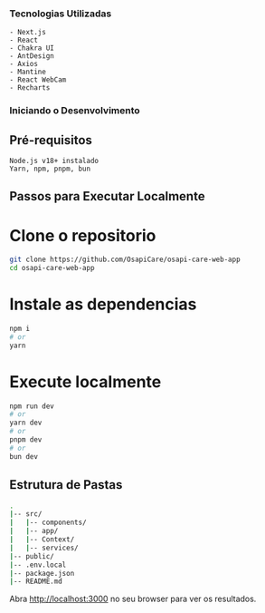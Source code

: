 

### Tecnologias Utilizadas

    - Next.js
    - React
    - Chakra UI
    - AntDesign
    - Axios
    - Mantine
    - React WebCam
    - Recharts

    
### Iniciando o Desenvolvimento
## Pré-requisitos

    Node.js v18+ instalado
    Yarn, npm, pnpm, bun

## Passos para Executar Localmente
# Clone o repositorio

``` bash
git clone https://github.com/OsapiCare/osapi-care-web-app
cd osapi-care-web-app
```

# Instale as dependencias

```bash
npm i
# or
yarn
```

# Execute localmente

```bash
npm run dev
# or
yarn dev
# or
pnpm dev
# or
bun dev
```

## Estrutura de Pastas

``` bash
.
|-- src/ 
|   |-- components/
|   |-- app/
|   |-- Context/
|   |-- services/
|-- public/
|-- .env.local
|-- package.json
|-- README.md
```


Abra [http://localhost:3000](http://localhost:3000) no seu browser para ver os resultados.



